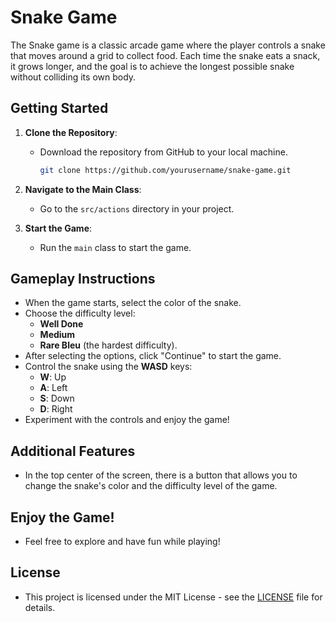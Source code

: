 # Snake Game

 The Snake game is a classic arcade game where the player controls a snake that moves around a grid to collect food. Each time the snake eats a snack, it grows longer, and the goal is to achieve the longest possible snake without colliding its own body.

## Getting Started
1. **Clone the Repository**:
   - Download the repository from GitHub to your local machine.

     ```bash
     git clone https://github.com/yourusername/snake-game.git
     ```

2. **Navigate to the Main Class**:
   - Go to the `src/actions` directory in your project.

3. **Start the Game**:
   - Run the `main` class to start the game.

## Gameplay Instructions
- When the game starts, select the color of the snake.
- Choose the difficulty level: 
  - **Well Done** 
  - **Medium** 
  - **Rare Bleu** (the hardest difficulty).
- After selecting the options, click "Continue" to start the game.
- Control the snake using the **WASD** keys:
  - **W**: Up
  - **A**: Left
  - **S**: Down
  - **D**: Right
- Experiment with the controls and enjoy the game!

## Additional Features
- In the top center of the screen, there is a button that allows you to change the snake's color and the difficulty level of the game.

## Enjoy the Game!
- Feel free to explore and have fun while playing!

## License
- This project is licensed under the MIT License - see the [LICENSE](LICENSE) file for details.

